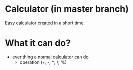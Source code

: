 # Calculator (in master branch)

Easy calculator created in a short time.
# What it can do?
- everithing a normal calculator can do:
  -  operation (+; -; *; /; %)
  
